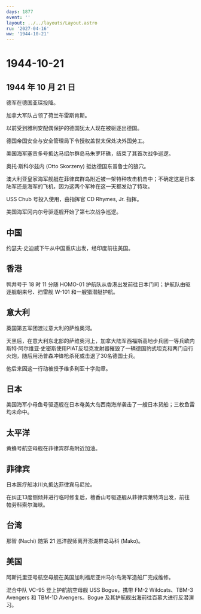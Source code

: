 ```yaml
---
days: 1877
event: ''
layout: ../../layouts/Layout.astro
ru: '2027-04-16'
ww: '1944-10-21'
---
```


# 1944-10-21

## 1944 年 10 月 21 日

德军在德国亚琛投降。

加拿大军队占领了荷兰布雷斯肯斯。

以前受到雅利安配偶保护的德国犹太人现在被驱逐出德国。

德国帝国安全与安全管理局下令授权盖世太保处决外国劳工。

美国海军塞贡多号抵达马绍尔群岛马朱罗环礁，结束了其首次战争巡逻。

奥托·斯科尔兹内 (Otto Skorzeny) 抵达德国东普鲁士的狼穴。

澳大利亚皇家海军舰艇在菲律宾群岛附近被一架特种攻击机击中；不确定这是日本陆军还是海军的飞机，因为这两个军种在这一天都发动了特攻。

USS Chub 号投入使用，由指挥官 CD Rhymes, Jr. 指挥。

美国海军冈内尔号驱逐舰开始了第七次战争巡逻。

## 中国

约瑟夫·史迪威下午从中国重庆出发，经印度前往美国。

## 香港

鸭井号于 18 时 11 分随 HOMO-01
护航队从香港出发前往日本门司；护航队由驱逐舰朝来号、扫雷舰 W-101
和一艘猎潜艇护航。

## 意大利

英国第五军团渡过意大利的萨维奥河。

天黑后，在意大利东北部的萨维奥河上，加拿大陆军西福斯高地步兵团一等兵欧内斯特·阿尔维亚·史密斯使用PIAT反坦克发射器摧毁了一辆德国豹式坦克和两门自行火炮，随后用汤普森冲锋枪杀死或击退了30名德国士兵。

他后来因这一行动被授予维多利亚十字勋章。

## 日本

美国海军小母鱼号驱逐舰在日本奄美大岛西南海岸袭击了一艘日本货船；三枚鱼雷均未命中。

## 太平洋

黄蜂号航空母舰在菲律宾群岛附近加油。

## 菲律宾

日本医疗船冰川丸抵达菲律宾马尼拉。

在纠正13度侧倾并进行临时修复后，檀香山号驱逐舰从菲律宾莱特湾出发，前往帕劳科索尔海峡。

## 台湾

那智 (Nachi) 随第 21 巡洋舰师离开澎湖群岛马科 (Mako)。

## 美国

阿斯托里亚号航空母舰在美国加利福尼亚州马尔岛海军造船厂完成维修。

混合中队 VC-95 登上护航航空母舰 USS Bogue，携带 FM-2 Wildcats、TBM-3
Avengers 和 TBM-1D Avengers。Bogue
及其护航舰出海前往百慕大进行反潜演习。